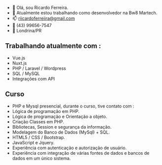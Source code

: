- 👋 Olá, sou Ricardo Ferreira.
- 🌱 Atualmente estou trabalhando como desenvolvedor na Bw8 Martech.
- 📫 riicardoferreiira@gmail.com
- 📱 (43) 99656-7547
- 📍 Londrina/PR

## Trabalhando atualmente com :
- Vue.js
- Nuxt.js
- PHP / Laravel / Wordpress
- SQL / MySQL
- Integrações com API

## Curso

- PHP e Mysql presencial, durante o curso, tive contato com :
- Lógica de programação em PHP.
- Lógica de programação e Orientação a objeto.
- Criação Classes em PHP. 
- Bibliotecas, Session e segurança da informação.
- Modelagem do Banco de Dados (MySql) + SQL.    
- HTML5 / CSS / Bootstrap.
- JavaScript e Jquery. 
- Experiência com autenticação e autorização de usuário.
- Experiência com integração de várias fontes de dados e bancos de dados em um único sistema.
